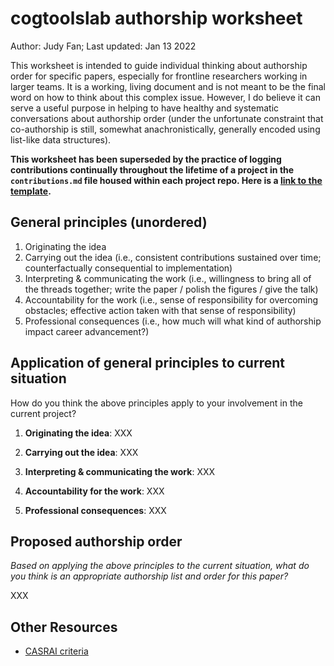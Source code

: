 # cogtoolslab authorship worksheet
Author: Judy Fan; Last updated: Jan 13 2022

This worksheet is intended to guide individual thinking about authorship order for specific papers, especially for frontline researchers working in larger teams. It is a working, living document and is not meant to be the final word on how to think about this complex issue. However, I do believe it can serve a useful purpose in helping to have healthy and systematic conversations about authorship order (under the unfortunate constraint that co-authorship is still, somewhat anachronistically, generally encoded using list-like data structures).

**This worksheet has been superseded by the practice of logging contributions continually throughout the lifetime of a project in the `contributions.md` file housed within each project repo. Here is a [link to the template](https://github.com/cogtoolslab/project_template/blob/master/admin/contributions.md).**

## General principles (unordered)
1. Originating the idea
2. Carrying out the idea (i.e., consistent contributions sustained over time; counterfactually consequential to implementation)
3. Interpreting & communicating the work (i.e., willingness to bring all of the threads together; write the paper / polish the figures / give the talk)
4. Accountability for the work (i.e., sense of responsibility for overcoming obstacles; effective action taken with that sense of responsibility)
5. Professional consequences (i.e., how much will what kind of authorship impact career advancement?)

## Application of general principles to current situation
How do you think the above principles apply to your involvement in the current project?

1. **Originating the idea**:
XXX

2. **Carrying out the idea**:
XXX

3. **Interpreting & communicating the work**:
XXX

4. **Accountability for the work**:
XXX

5. **Professional consequences**:
XXX

## Proposed authorship order
_Based on applying the above principles to the current situation, what do you think is an appropriate authorship list and order for this paper?_

XXX

## Other Resources
* [CASRAI criteria](https://casrai.org/credit/)
